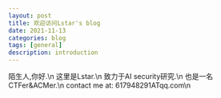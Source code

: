 ```yaml
---
layout: post
title: 欢迎访问Lstar's blog
date: 2021-11-13
categories: blog
tags: [general]
description: introduction
---
```

陌生人,你好.\n
这里是Lstar.\n
致力于AI security研究.\n
也是一名CTFer&ACMer.\n
contact me at: 617948291ATqq.com\n











